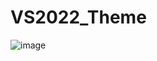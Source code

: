 # VS2022_Theme
![image](https://github.com/hexsparky/VS2022_Theme/assets/111631956/25491280-7a42-4860-a8b5-622143c01d51)


